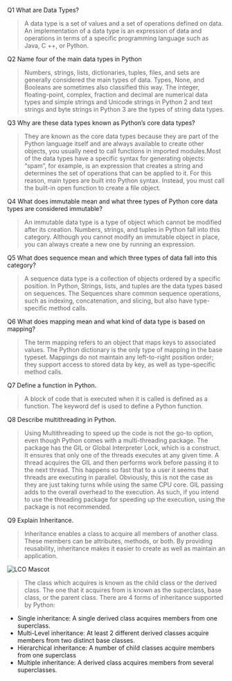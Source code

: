 Q1 What are Data Types?
>A data type is a set of values and a set of operations defined on data. An implementation of a data type is an expression of data and operations in terms of a specific programming language such as Java, C ++, or Python.

Q2 Name four of the main data types in Python
>Numbers, strings, lists, dictionaries, tuples, files, and sets are generally considered the main types of data. Types, None, and Booleans are sometimes also classified this way. The integer, floating-point, complex, fraction and decimal are numerical data types and simple strings and Unicode strings in Python 2 and text strings and byte strings in Python 3 are the types of string data types.

Q3 Why are these data types known as Python’s core data types?
>They are known as the core data types because they are part of the Python language itself and are always available to create other objects, you usually need to call functions in imported modules.Most of the data types have a specific syntax for generating objects: “spam”, for example, is an expression that creates a string and determines the set of operations that can be applied to it. For this reason, main types are built into Python syntax. Instead, you must call the built-in open function to create a file object.

Q4 What does immutable mean and what three types of Python core data types are considered immutable?
>An immutable data type is a type of object which cannot be modified after its creation. Numbers, strings, and tuples in Python fall into this category. Although you cannot modify an immutable object in place, you can always create a new one by running an expression.

Q5 What does sequence mean and which three types of data fall into this category?
>A sequence data type is a collection of objects ordered by a specific position. In Python, Strings, lists, and tuples are the data types based on sequences. The Sequences share common sequence operations, such as indexing, concatenation, and slicing, but also have type-specific method calls.

Q6 What does mapping mean and what kind of data type is based on mapping?
>The term mapping refers to an object that maps keys to associated values. The Python dictionary is the only type of mapping in the base typeset. Mappings do not maintain any left-to-right position order; they support access to stored data by key, as well as type-specific method calls.

Q7 Define a function in Python.
>A block of code that is executed when it is called is defined as a function. The keyword def is used to define a Python function.

Q8 Describe multithreading in Python.
>Using Multithreading to speed up the code is not the go-to option, even though Python comes with a multi-threading package.
The package has the GIL or Global Interpreter Lock, which is a construct. It ensures that only one of the threads executes at any given time. A thread acquires the GIL and then performs work before passing it to the next thread.
This happens so fast that to a user it seems that threads are executing in parallel. Obviously, this is not the case as they are just taking turns while using the same CPU core. GIL passing adds to the overall overhead to the execution.
As such, if you intend to use the threading package for speeding up the execution, using the package is not recommended.

Q9 Explain Inheritance.
>Inheritance enables a class to acquire all members of another class. These members can be attributes, methods, or both. By providing reusability, inheritance makes it easier to create as well as maintain an application.

![LCO Mascot](https://hackr.io/blog/media/explain-inheritance-min.png)

>The class which acquires is known as the child class or the derived class. The one that it acquires from is known as the superclass, base class, or the parent class. There are 4 forms of inheritance supported by Python:

- Single inheritance: A single derived class acquires members from one superclass.
- Multi-Level inheritance: At least 2 different derived classes acquire members from two distinct base classes.
- Hierarchical inheritance: A number of child classes acquire members from one superclass
- Multiple inheritance: A derived class acquires members from several superclasses.
